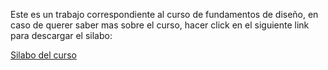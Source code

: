 Este es un trabajo correspondiente al curso de fundamentos de diseño, en caso de querer saber mas sobre el curso, hacer click en el siguiente link para descargar el silabo:

[Silabo del curso](https://github.com/JefHuiza/Fundamentos-de-Dise-o/files/13914702/C1324.Fundamentos.de.Diseno.2024V.pdf)
